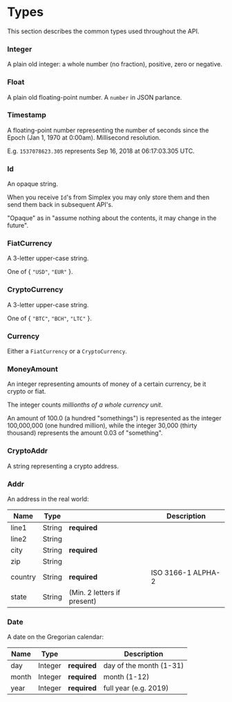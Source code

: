 # Types #

This section describes the common types used throughout the API.

### Integer ###

A plain old integer: a whole number (no fraction), positive, zero or negative.

### Float ###

A plain old floating-point number. A `number` in JSON parlance.

### Timestamp ###

A floating-point number representing the number of seconds since the Epoch (Jan 1, 1970 at 0:00am). Millisecond resolution.

E.g. `1537078623.305` represents Sep 16, 2018 at 06:17:03.305 UTC.

### Id ###

An opaque string.

When you receive `Id`'s from Simplex you may only store them and then send them back in subsequent API's.

<aside class="warning">
"Opaque" as in "assume nothing about the contents, it may change in the future".
</aside>

### FiatCurrency ###

A 3-letter upper-case string.

One of { `"USD"`, `"EUR"` }.

### CryptoCurrency ###

A 3-letter upper-case string.

One of { `"BTC"`, `"BCH"`, `"LTC"` }.

### Currency ###

Either a `FiatCurrency` or a `CryptoCurrency`.

### MoneyAmount ###

An integer representing amounts of money of a certain currency, be it crypto or fiat.

The integer counts _millionths of a whole currency unit_.

<aside class="notice">
An amount of 100.0 (a hundred "somethings") is represented as the integer 100,000,000 (one hundred million), while the integer 30,000 (thirty thousand) represents the amount 0.03 of "something".
</aside>

### CryptoAddr ###

A string representing a crypto address.

### Addr ###

An address in the real world:

Name    | Type   |                             | Description
------- | ------ | --------------------------- | -----------
line1   | String | **required**                |
line2   | String |                             |
city    | String | **required**                |
zip     | String |                             |
country | String | **required**                | ISO 3166-1 ALPHA-2
state   | String | (Min. 2 letters if present) |

### Date ###

A date on the Gregorian calendar:

Name    | Type    |              | Description
------- | ------- | -------------| -----------
day     | Integer | **required** | day of the month (1-31)
month   | Integer | **required** | month (1-12)
year    | Integer | **required** | full year (e.g. 2019)

[modeline]: # ( vim: set ts=2 sw=2 expandtab wrap linebreak: )
